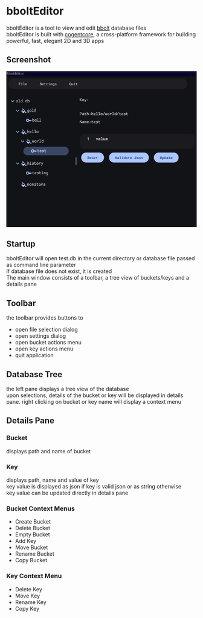 
# bboltEditor

bboltEditor is a tool to view and edit [bbolt](https://github.com/etcd-io/bbolt) database files  
bboltEditor is built with [cogentcore](https://www.cogentcore.org/), a cross-platform framework for building powerful, fast, elegant 2D and 3D apps
## Screenshot
![main window](screenshot/mainWindow.png)
## Startup

bboltEditor will open test.db in the current directory or database file passed as command line parameter  
If database file does not exist, it is created  
The main window consists of a toolbar, a tree view of buckets/keys and a details pane

## Toolbar
the toolbar provides buttons to 
* open file selection dialog
* open settings dialog
* open bucket actions menu
* open key actions menu
* quit application

## Database Tree
the left pane displays a tree view of the database  
upon selections, details of the bucket or key will be displayed in details pane.
right clicking on bucket or key name will display a context menu

## Details Pane
### Bucket
displays path and name of bucket
### Key
displays path, name and value of key  
key value is displayed as json if key is valid json or as string otherwise  
key value can be updated directly in details pane


### Bucket Context Menus
* Create Bucket
* Delete Bucket
* Empty Bucket
* Add Key
* Move Bucket
* Rename Bucket
* Copy Bucket

### Key Context Menu
* Delete Key
* Move Key
* Rename Key
* Copy Key

